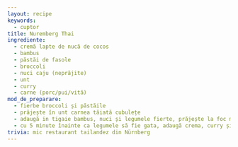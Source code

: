 ```yaml
---
layout: recipe
keywords:
  - cuptor
title: Nuremberg Thai
ingrediente:
  - cremă lapte de nucă de cocos
  - bambus
  - păstăi de fasole
  - broccoli
  - nuci caju (neprăjite)
  - unt
  - curry
  - carne (porc/pui/vită)
mod_de_preparare:
  - fierbe broccoli și păstăile
  - prăjește în unt carnea tăiată cubulețe
  - adaugă in tigaie bambus, nuci și legumele fierte, prăjește la foc mic
  - cu 5 minute înainte ca legumele să fie gata, adaugă crema, curry și amestecă
trivia: mic restaurant tailandez din Nürnberg
---
```

